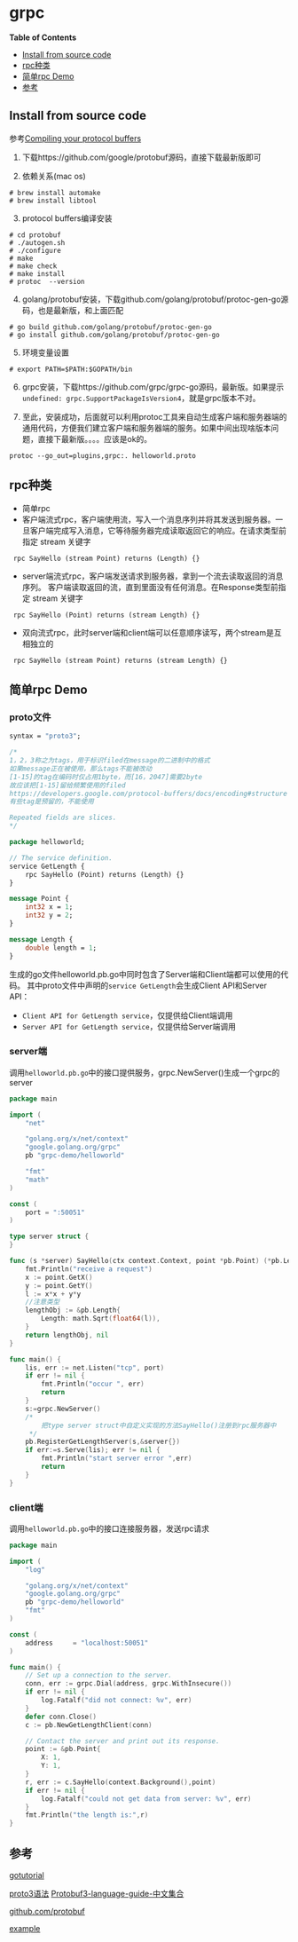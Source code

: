 # grpc

**Table of Contents**
<!-- BEGIN MUNGE: GENERATED_TOC -->
  - [Install from source code](#install-from-source-code)
  - [rpc种类](#rpc种类)
  - [简单rpc Demo](#简单rpc-demo)
  - [参考](#参考)

<!-- END MUNGE: GENERATED_TOC -->

## Install from source code
参考[Compiling your protocol buffers](https://developers.google.com/protocol-buffers/docs/gotutorial)

1. 下载https://github.com/google/protobuf源码，直接下载最新版即可

2. 依赖关系(mac os)
```shell
# brew install automake
# brew install libtool
```

3. protocol buffers编译安装
```shell
# cd protobuf
# ./autogen.sh
# ./configure
# make
# make check
# make install
# protoc  --version
```

4. golang/protobuf安装，下载github.com/golang/protobuf/protoc-gen-go源码，也是最新版，和上面匹配
```shell
# go build github.com/golang/protobuf/protoc-gen-go
# go install github.com/golang/protobuf/protoc-gen-go
```

5. 环境变量设置
```shell
# export PATH=$PATH:$GOPATH/bin
```

6. grpc安装，下载https://github.com/grpc/grpc-go源码，最新版。如果提示`undefined: grpc.SupportPackageIsVersion4`，就是grpc版本不对。

7. 至此，安装成功，后面就可以利用protoc工具来自动生成客户端和服务器端的通用代码，方便我们建立客户端和服务器端的服务。如果中间出现啥版本问题，直接下最新版。。。。应该是ok的。
```shell
protoc --go_out=plugins,grpc:. helloworld.proto
```


## rpc种类
- 简单rpc
- 客户端流式rpc，客户端使用流，写入一个消息序列并将其发送到服务器。一旦客户端完成写入消息，它等待服务器完成读取返回它的响应。在请求类型前指定 stream 关键字
```
 rpc SayHello (stream Point) returns (Length) {}
```
- server端流式rpc，客户端发送请求到服务器，拿到一个流去读取返回的消息序列。 客户端读取返回的流，直到里面没有任何消息。在Response类型前指定 stream 关键字
```
 rpc SayHello (Point) returns (stream Length) {}
```
- 双向流式rpc，此时server端和client端可以任意顺序读写，两个stream是互相独立的
```
 rpc SayHello (stream Point) returns (stream Length) {}
```

## 简单rpc Demo
### proto文件
```proto
syntax = "proto3";

/*
1，2，3称之为tags，用于标识filed在message的二进制中的格式
如果message正在被使用，那么tags不能被改动
[1-15]的tag在编码时仅占用1byte，而[16，2047]需要2byte
故应该把[1-15]留给频繁使用的filed
https://developers.google.com/protocol-buffers/docs/encoding#structure
有些tag是预留的，不能使用

Repeated fields are slices.
*/

package helloworld;

// The service definition.
service GetLength {
    rpc SayHello (Point) returns (Length) {}
}

message Point {
    int32 x = 1;
    int32 y = 2;
}

message Length {
    double length = 1;
}
```
生成的go文件helloworld.pb.go中同时包含了Server端和Client端都可以使用的代码。 其中proto文件中声明的`service GetLength`会生成Client API和Server API：
  * `Client API for GetLength service`，仅提供给Client端调用
  * `Server API for GetLength service`，仅提供给Server端调用

### server端
调用`helloworld.pb.go`中的接口提供服务，grpc.NewServer()生成一个grpc的server
```go
package main

import (
	"net"

	"golang.org/x/net/context"
	"google.golang.org/grpc"
	pb "grpc-demo/helloworld"

	"fmt"
	"math"
)

const (
	port = ":50051"
)

type server struct {
}

func (s *server) SayHello(ctx context.Context, point *pb.Point) (*pb.Length, error) {
	fmt.Println("receive a request")
	x := point.GetX()
	y := point.GetY()
	l := x*x + y*y
	//注意类型
	lengthObj := &pb.Length{
		Length: math.Sqrt(float64(l)),
	}
	return lengthObj, nil
}

func main() {
	lis, err := net.Listen("tcp", port)
	if err != nil {
		fmt.Println("occur ", err)
		return
	}
	s:=grpc.NewServer()
	/*
		把type server struct中自定义实现的方法SayHello()注册到rpc服务器中
	 */
	pb.RegisterGetLengthServer(s,&server{})
	if err:=s.Serve(lis); err != nil {
		fmt.Println("start server error ",err)
		return
	}
}
```
### client端
调用`helloworld.pb.go`中的接口连接服务器，发送rpc请求
```go
package main

import (
	"log"

	"golang.org/x/net/context"
	"google.golang.org/grpc"
	pb "grpc-demo/helloworld"
	"fmt"
)

const (
	address     = "localhost:50051"
)

func main() {
	// Set up a connection to the server.
	conn, err := grpc.Dial(address, grpc.WithInsecure())
	if err != nil {
		log.Fatalf("did not connect: %v", err)
	}
	defer conn.Close()
	c := pb.NewGetLengthClient(conn)

	// Contact the server and print out its response.
	point := &pb.Point{
		X: 1,
		Y: 1,
	}
	r, err := c.SayHello(context.Background(),point)
	if err != nil {
		log.Fatalf("could not get data from server: %v", err)
	}
	fmt.Println("the length is:",r)
}
```


## 参考
[gotutorial](https://developers.google.com/protocol-buffers/docs/gotutorial)

[proto3语法](https://developers.google.com/protocol-buffers/docs/proto3)
[Protobuf3-language-guide-中文集合](http://colobu.com/2017/03/16/Protobuf3-language-guide/)

[github.com/protobuf](https://github.com/golang/protobuf)

[example](https://github.com/grpc/grpc-go/tree/master/examples/helloworld)
